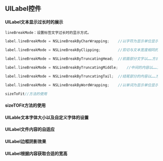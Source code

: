 ## UILabel控件

#### UILabel文本显示过长时的展示

```cpp
lineBreakMode：设置标签文字过长时的显示方式。   

label.lineBreakMode = NSLineBreakByCharWrapping;    //以字符为显示单位显示，后面部分省略不显示。

label.lineBreakMode = NSLineBreakByClipping;        //剪切与文本宽度相同的内容长度，后半部分被删除。  

label.lineBreakMode = NSLineBreakByTruncatingHead;  //前面部分文字以……方式省略，显示尾部文字内容。  

label.lineBreakMode = NSLineBreakByTruncatingMiddle;    //中间的内容以……方式省略，显示头尾的文字内容。 

label.lineBreakMode = NSLineBreakByTruncatingTail;  //结尾部分的内容以……方式省略，显示头的文字内容。 

label.lineBreakMode = NSLineBreakByWordWrapping;    //以单词为显示单位显示，后面部分省略不显示

sizeToFit//方法的使用
```

#### sizeTOFit方法的使用

#### UILable文本字体大小以及自定义字体的设置

#### UILabel文件内容的自适应

#### UILabel边框阴影效果

#### UILabel根据内容获取合适的宽高



